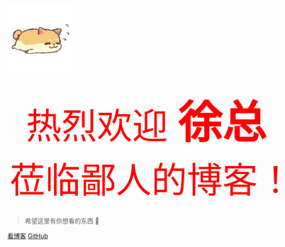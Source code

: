 <img src="image/logo.png" width="150">

<div style="text-align: center;width:650px; font-size: 80px; color:red; margin: 30px 0;">
热烈欢迎 
<span style="font-size:100px;font-weight:bold;">徐总&nbsp;</span> 
莅临鄙人的博客！
</div>

> 希望这里有你想看的东西 📖

[看博客](docs/主页.md)
[GitHub](https://github.com/ACbye)
